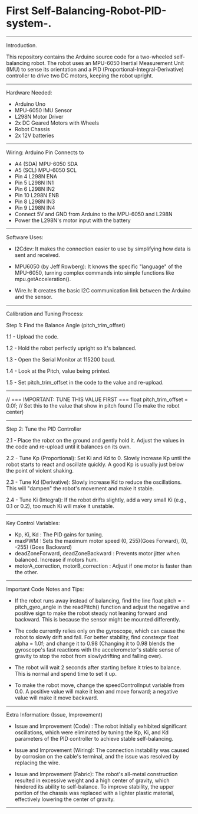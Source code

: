 # First Self-Balancing-Robot-PID-system-.

---
Introduction.

This repository contains the Arduino source code for a two-wheeled self-balancing robot. The robot uses an MPU-6050 Inertial Measurement Unit (IMU) to sense its orientation and a PID (Proportional-Integral-Derivative) controller to drive two DC motors, keeping the robot upright.

---
Hardware Needed:
- Arduino Uno
- MPU-6050 IMU Sensor
- L298N Motor Driver
- 2x DC Geared Motors with Wheels
- Robot Chassis
- 2x 12V batteries

---

Wiring: 
Arduino Pin	Connects to
- A4 (SDA)	MPU-6050 SDA
- A5 (SCL)	MPU-6050 SCL
- Pin 4 	  L298N ENA
- Pin 5	    L298N IN1
- Pin 6	    L298N IN2
- Pin 10	  L298N ENB
- Pin 8  	  L298N IN3
- Pin 9 	  L298N IN4
- Connect 5V and GND from Arduino to the MPU-6050 and L298N
- Power the L298N's motor input with the battery

---

Software Uses:
- I2Cdev:                      It makes the connection easier to use by simplifying how data is sent and received.                  

- MPU6050 (by Jeff Rowberg):   It knows the specific "language" of the MPU-6050, turning complex commands into simple functions like mpu.getAcceleration().

- Wire.h:                      It creates the basic I2C communication link between the Arduino and the sensor.

---

Calibration and Tuning Process:

Step 1: Find the Balance Angle (pitch_trim_offset)

1.1 - Upload the code.

1.2 - Hold the robot perfectly upright so it's balanced.

1.3 - Open the Serial Monitor at 115200 baud.

1.4 - Look at the Pitch, value being printed.

1.5 - Set pitch_trim_offset in the code to the value and re-upload.

---

// === IMPORTANT: TUNE THIS VALUE FIRST ===
float pitch_trim_offset = 0.0f; // Set this to the value that show in pitch found
(To make the robot center)

---

Step 2: Tune the PID Controller

2.1 - Place the robot on the ground and gently hold it. Adjust the values in the code and re-upload until it balances on its own.

2.2 - Tune Kp (Proportional): Set Ki and Kd to 0. Slowly increase Kp until the robot starts to react and oscillate quickly. A good Kp is usually just below the point of violent shaking.

2.3 - Tune Kd (Derivative): Slowly increase Kd to reduce the oscillations. This will "dampen" the robot's movement and make it stable.

2.4 - Tune Ki (Integral): If the robot drifts slightly, add a very small Ki (e.g., 0.1 or 0.2), too much Ki will make it unstable.

---

Key Control Variables:
- Kp, Ki, Kd                           : The PID gains for tuning.
- maxPWM                               : Sets the maximum motor speed (0, 255)(Goes Forward),
                                         (0, -255) (Goes Backward)
- deadZoneForward, deadZoneBackward    : Prevents motor jitter when balanced. Increase if motors hum.
- motorA_correction, motorB_correction : Adjust if one motor is faster than the other.

---

Important Code Notes and Tips:
-  If the robot runs away instead of balancing, find the line float pitch = -pitch_gyro_angle in the readPitch() function and adjust the negative and positive sign to make the robot steady not leaning forward       and backward. This is because the sensor might be mounted differently.

-  The code currently relies only on the gyroscope, which can cause the robot to slowly drift and fall. For better stability, find constexpr float alpha = 1.0f; and change it to 0.98 (Changing it to 0.98 blends     the gyroscope's fast reactions with the accelerometer's stable sense of gravity to stop the robot from slowlydrifting and falling over).

-  The robot will wait 2 seconds after starting before it tries to balance. This is normal and spend time to set it up.

-  To make the robot move, change the speedControlInput variable from 0.0. A positive value will make it lean and move forward; a negative value will make it move backward.

---

Extra Information: (Issue, Improvement)
- Issue and Improvement (Code) :  The robot initially exhibited significant oscillations, which were eliminated by tuning the Kp, Ki, and Kd parameters of the PID controller to achieve stable self-balancing.

- Issue and Improvement (Wiring): The connection instability was caused by corrosion on the cable's terminal, and the issue was resolved by replacing the wire.

- Issue and Improvement (Fabric): The robot's all-metal construction resulted in excessive weight and a high center of gravity, which hindered its ability to self-balance. To improve stability, the upper portion                                    of the chassis was replaced with a lighter plastic material, effectively lowering the center of gravity.

---
  

